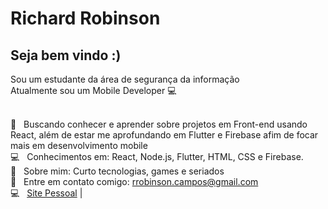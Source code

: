 
# Richard Robinson

## Seja bem vindo :)
Sou um estudante da área de segurança da informação  <br />
Atualmente sou um Mobile Developer :computer:

 <br/> :purple_heart: &nbsp; Buscando conhecer e aprender sobre projetos em Front-end usando React, além de estar me aprofundando em Flutter e Firebase afim de focar mais em desenvolvimento mobile
 <br/> :computer: &nbsp; Conhecimentos em: React, Node.js, Flutter, HTML, CSS e Firebase. 
 <br/> 💬  &nbsp; Sobre mim: Curto tecnologias, games e seriados
 <br/> :email: &nbsp; Entre em contato comigo: rrobinson.campos@gmail.com
 <br/> :computer: &nbsp; [Site Pessoal](https://rrobinsoncampos.netlify.app/)
| 
